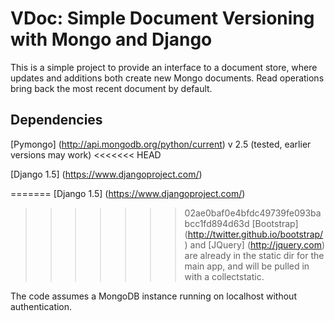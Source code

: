 VDoc: Simple Document Versioning with Mongo and Django
======================================================

This is a simple project to provide an interface to a document store, where updates and additions both create new Mongo documents. Read operations bring back the most recent document by default.

Dependencies
------------

[Pymongo] (http://api.mongodb.org/python/current) v 2.5 (tested, earlier versions may work)
<<<<<<< HEAD

[Django 1.5] (https://www.djangoproject.com/)

=======
[Django 1.5] (https://www.djangoproject.com/)

>>>>>>> 02ae0baf0e4bfdc49739fe093babcc1fd894d63d
[Bootstrap] (http://twitter.github.io/bootstrap/) and [JQuery] (http://jquery.com) are already in the static dir for the main app, and will be pulled in with a collectstatic.

The code assumes a MongoDB instance running on localhost without authentication.
